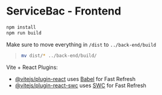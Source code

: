 # ServiceBac - Frontend

```bash
npm install
npm run build
```

Make sure to move everything in `/dist` to `../back-end/build`

> ```bash
> mv dist/* ../back-end/build/
> ```

Vite + React Plugins:

- [@vitejs/plugin-react](https://github.com/vitejs/vite-plugin-react/blob/main/packages/plugin-react/README.md) uses [Babel](https://babeljs.io/) for Fast Refresh
- [@vitejs/plugin-react-swc](https://github.com/vitejs/vite-plugin-react-swc) uses [SWC](https://swc.rs/) for Fast Refresh
